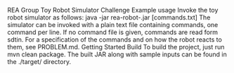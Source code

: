 REA Group Toy Robot Simulator Challenge
Example usage
Invoke the toy robot simulator as follows:
java -jar rea-robot-<version>.jar [commands.txt]
The simulator can be invoked with a plain text file containing commands, one command per line. If no command file is given, commands are read form sdtin.
For a specification of the commands and on how the robot reacts to them, see PROBLEM.md.
Getting Started
Build
To build the project, just run mvn clean package. The built JAR along with sample inputs can be found in the ./target/ directory.